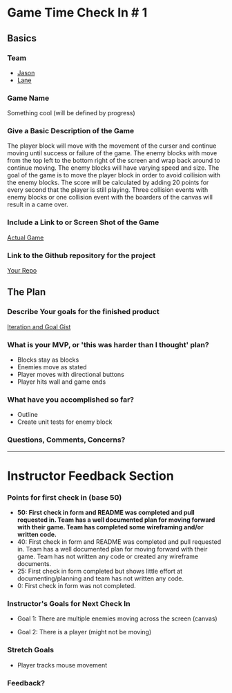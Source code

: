 # Game Time Check In # 1

## Basics

### Team

- [Jason](https://github.com/Automatic365)
- [Lane](https://github.com/Laner12)

### Game Name

Something cool (will be defined by progress)

### Give a Basic Description of the Game

The player block will move with the movement of the curser and continue moving until success or failure of the game. The enemy blocks with move from the top left to the bottom right of the screen and wrap back around to continue moving. The enemy blocks will have varying speed and size. The goal of the game is to move the player block in order to avoid collision with the enemy blocks. The score will be calculated by adding 20 points for every second that the player is still playing. Three collision events with enemy blocks or one collision event with the boarders of the canvas will result in a came over.

### Include a Link to or Screen Shot of the Game

[Actual Game](http://i.imgur.com/olNwvIA.png)

### Link to the Github repository for the project
[Your Repo](https://github.com/Automatic365/gametime)

## The Plan

### Describe Your goals for the finished product

[Iteration and Goal Gist](https://gist.github.com/Laner12/560f575fed3b926af2af973c1f3bfbbb)

### What is your MVP, or 'this was harder than I thought' plan?

- Blocks stay as blocks
- Enemies move as stated
- Player moves with directional buttons
- Player hits wall and game ends

### What have you accomplished so far?

- Outline
- Create unit tests for enemy block

### Questions, Comments, Concerns?

-----

# Instructor Feedback Section

### Points for first check in (base 50)

* **50: First check in form and README was completed and pull requested in. Team has a well documented plan for moving forward with their game. Team has completed some wireframing and/or written code.**
* 40: First check in form and README was completed and pull requested in. Team has a well documented plan for moving forward with their game. Team has not written any code or created any wireframe documents.
* 25: First check in form completed but shows little effort at documenting/planning and team has not written any code.
* 0: First check in form was not completed.

### Instructor's Goals for Next Check In

* Goal 1: There are multiple enemies moving across the screen (canvas)

* Goal 2: There is a player (might not be moving)

### Stretch Goals

* Player tracks mouse movement

### Feedback?
